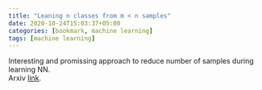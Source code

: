 ```yaml
---
title: "Leaning n classes from m < n samples"
date: 2020-10-24T15:03:37+05:00
categories: [bookmark, machine learning]
tags: [machine learning]
---
```

Interesting and promissing approach to reduce number of samples during learning NN.  
Arxiv [link](https://arxiv.org/pdf/2009.08449.pdf).
